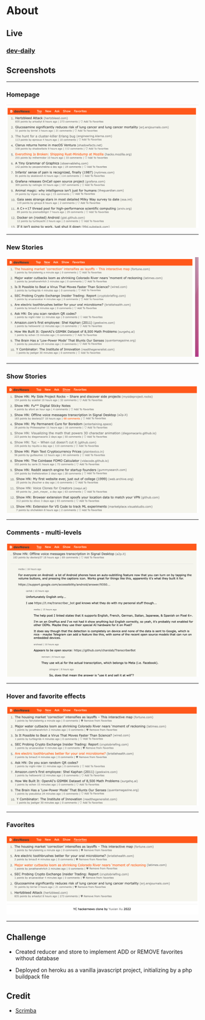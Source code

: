 # About

## Live

### [dev-daily](https://dav-daily.herokuapp.com)

## Screenshots

---

### Homepage

![homepage](https://github.com/yuxianxu/devNews-hacknews-clone/blob/master/assets/images/dev-news-screenshot-1.png)

---

### New Stories

![New stories](https://github.com/yuxianxu/devNews-hacknews-clone/blob/master/assets/images/dev-news-screenshot-2.png)

---

### Show Stories

![homepage](https://github.com/yuxianxu/devNews-hacknews-clone/blob/master/assets/images/dev-news-screenshot-3.png)

---

### Comments - multi-levels

![homepage](https://github.com/yuxianxu/devNews-hacknews-clone/blob/master/assets/images/dev-news-screenshot-4.png)

---

### Hover and favorite effects

![homepage](https://github.com/yuxianxu/devNews-hacknews-clone/blob/master/assets/images/dev-news-screenshot-5.png)

---

### Favorites

![homepage](https://github.com/yuxianxu/devNews-hacknews-clone/blob/master/assets/images/dev-news-screenshot-6.png)

---

## Challenge

- Created reducer and store to implement ADD or REMOVE favorites without database

- Deployed on heroku as a vanilla javascript project, initializing by a php buildpack file

## Credit

- [Scrimba](https://scrimba.com/learn/javascript/module-intro-hacker-news-clone-cPJz3QAv)
